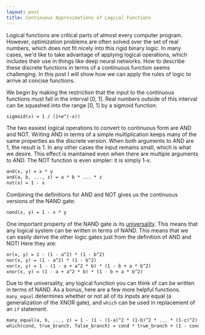 ```yaml
---
layout: post
title: Continuous Approximations of Logical Functions
---
```


Logical functions are critical parts of almost every computer program. However, optimization problems are often solved over the set of real numbers, which does not fit nicely into this rigid binary logic. In many cases, we'd like to take advantage of applying logical operations, which includes their use in things like deep neural networks. How to describe these discrete functions in terms of a continuous function seems challenging. In this post I will show how we can apply the rules of logic to arrive at concise functions.

We begin by making the restriction that the input to the continuous functions must fall in the interval [0, 1]. Real numbers outside of this interval can be squashed into the range [0, 1] by a sigmoid function:

```txt
sigmoid(x) = 1 / (1+e^(-x))
```

The two easiest logical operations to convert to continuous form are AND and NOT. Writing AND in terms of a simple multiplication keeps many of the same properties as the discrete version. When both arguments to AND are 1, the result is 1. In any other cases the input remains small, which is what we desire. This effect is maintained even when there are multiple arguments to AND. The NOT function is even simpler: it is simply 1-x.

```txt
and(x, y) = x * y
and(a, b, ..., z) = a * b * ... * z
not(x) = 1 - x
```

Combining the definitions for AND and NOT gives us the continuous versions of the NAND gate:

```txt
nand(x, y) = 1 - x * y
```

One important property of the NAND gate is its [universality](https://en.wikipedia.org/wiki/NAND_logic). This means that any logical system can be written in terms of NAND. This means that we can easily derive the other logic gates just from the definition of AND and NOT! Here they are:

```txt
or(x, y) = 1 - (1 - a^2) * (1 - b^2)
nor(x, y) = (1 - a^2) * (1 - b^2)
xor(x, y) = 1 - (1 - a + a^2 * b) * (1 - b + a * b^2)
xnor(x, y) = (1 - a + a^2 * b) * (1 - b + a * b^2)
```

Due to the universality, any logical function you can think of can be written in terms of NAND. As a bonus, here are a few more helpful functions. ``many_equal`` determines whether or not all of its inputs are equal (a generalization of the XNOR gate), and ``which`` can be used in replacement of an ``if`` statement.

```txt
many_equal(a, b, ..., z) = 1 - (1 - (1-a)^2 * (1-b)^2 * ... * (1-z)^2) * (1 - a^2 * b^2 * ... * z^2)
which(cond, true_branch, false_branch) = cond * true_branch + (1 - cond) * false_branch
```
